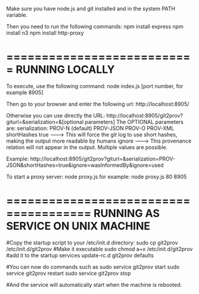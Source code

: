 Make sure you have node.js and git installed and in the system PATH variable.

Then you need to run the following commands:
	npm install express
	npm install n3
	npm install http-proxy

===========================
  RUNNING LOCALLY
===========================
To execute, use the following command:
    node index.js [port number, for example 8905]
    
Then go to your browser and enter the following url:
http://localhost:8905/

Otherwise you can use directly the URL:
http://localhost:8905/git2prov?giturl=<your open git repository>&serialization=<your serialization of choice>&[optional parameters]
The OPTIONAL parameters are:
serialization:
  PROV-N (default)
  PROV-JSON
  PROV-O
  PROV-XML
shortHashes
  true ---> This will force the git log to use short hashes, making the output more readable by humans
ignore
  <provenanceRelation> ---> This provenance relation will not appear in the output. Multiple values are possible.
    
Example:
http://localhost:8905/git2prov?giturl=<your open git repository>&serialization=PROV-JSON&shortHashes=true&ignore=wasInformedBy&ignore=used

To start a proxy server:
    node proxy.js <port> <target port>
for example:
    node proxy.js 80 8905

======================================
  RUNNING AS SERVICE ON UNIX MACHINE
======================================

#Copy the startup script to your /etc/init.d directory:
sudo cp git2prov /etc/init.d/git2prov
#Make it executable
sudo chmod a+x /etc/init.d/git2prov
#add it to the startup services
update-rc.d git2prov defaults

#You can now do commands such as
sudo service git2prov start
sudo service git2prov restart
sudo service git2prov stop

#And the service will automatically start when the machine is rebooted.